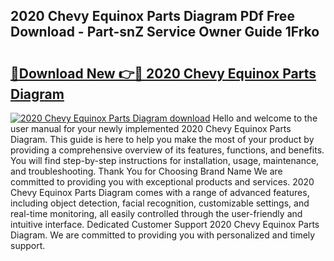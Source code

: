 ## 2020 Chevy Equinox Parts Diagram PDf Free Download - Part-snZ Service Owner Guide 1Frko

# <h2><a href="http://dfn4g2.blite.top/?on=2020+Chevy+Equinox+Parts+Diagram">🔗Download New 👉🔴 2020 Chevy Equinox Parts Diagram</a></h2>

[![2020 Chevy Equinox Parts Diagram download](https://i.imgur.com/lujVjoI.png)](http://dfn4g2.blite.top/?on=2020+Chevy+Equinox+Parts+Diagram)
Hello and welcome to the user manual for your newly implemented 2020 Chevy Equinox Parts Diagram. This guide is here to help you make the most of your product by providing a comprehensive overview of its features, functions, and benefits. You will find step-by-step instructions for installation, usage, maintenance, and troubleshooting. Thank You for Choosing Brand Name We are committed to providing you with exceptional products and services. 2020 Chevy Equinox Parts Diagram comes with a range of advanced features, including object detection, facial recognition, customizable settings, and real-time monitoring, all easily controlled through the user-friendly and intuitive interface. Dedicated Customer Support 2020 Chevy Equinox Parts Diagram. We are committed to providing you with personalized and timely support.
